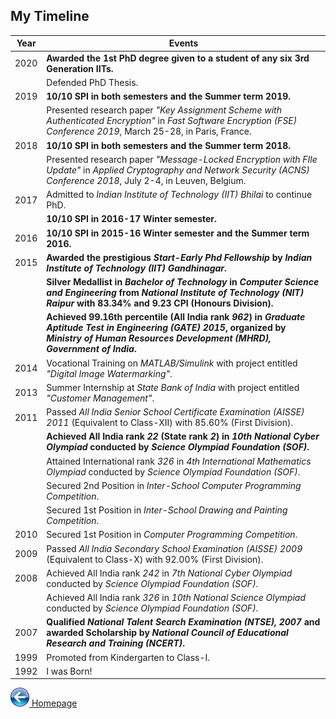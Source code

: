 ## My Timeline

| Year | Events |
|--------------------------|--------------------------|
| 2020 | **Awarded the 1st PhD degree given to a student of any six 3rd Generation IITs.** |
|      | Defended PhD Thesis. |
| 2019 | **10/10 SPI in both semesters and the Summer term 2019.** |
|      | Presented research paper _"Key Assignment Scheme with Authenticated Encryption"_ in _Fast Software Encryption (FSE) Conference 2019_, March 25-28, in Paris, France. |
| 2018 | **10/10 SPI in both semesters and the Summer term 2018.** |
|      | Presented research paper _"Message-Locked Encryption with FIle Update"_ in _Applied Cryptography and Network Security (ACNS) Conference 2018_, July 2-4, in Leuven, Belgium. |
| 2017 | Admitted to _Indian Institute of Technology (IIT) Bhilai_ to continue PhD. |
|      | **10/10 SPI in 2016-17 Winter semester.** |
| 2016 | **10/10 SPI in 2015-16 Winter semester and the Summer term 2016.** |
| 2015 | **Awarded the prestigious _Start-Early Phd Fellowship_ by _Indian Institute of Technology (IIT) Gandhinagar_.** |
|      | **Silver Medallist in _Bachelor of Technology_ in _Computer Science and Engineering_ from _National Institute of Technology (NIT) Raipur_ with 83.34% and 9.23 CPI (Honours Division).** |
|      | **Achieved 99.16th percentile (All India rank _962_) in _Graduate Aptitude Test in Engineering (GATE) 2015_, organized by _Ministry of Human Resources Development (MHRD), Government of India_.** |
| 2014 | Vocational Training on _MATLAB/Simulink_ with project entitled _"Digital Image Watermarking"_. |
| 2013 | Summer Internship at _State Bank of India_ with project entitled _"Customer Management"_. |
| 2011 | Passed _All India Senior School Certificate Examination (AISSE) 2011_ (Equivalent to Class-XII) with 85.60% (First Division). |
|      | **Achieved All India rank _22_ (State rank _2_) in _10th National Cyber Olympiad_ conducted by _Science Olympiad Foundation (SOF)_.** |
|      | Attained International rank _326_ in _4th International Mathematics Olympiad_ conducted by _Science Olympiad Foundation (SOF)_. |
|      | Secured 2nd Position in _Inter-School Computer Programming Competition_. |
|      | Secured 1st Position in _Inter-School Drawing and Painting Competition_. |
| 2010 | Secured 1st Position in _Computer Programming Competition_. |
| 2009 | Passed _All India Secondary School Examination (AISSE) 2009_ (Equivalent to Class-X) with 92.00% (First Division). |
| 2008 | Achieved All India rank _242_ in _7th National Cyber Olympiad_ conducted by _Science Olympiad Foundation (SOF)_. |
|      | Achieved All India rank _326_ in _10th National Science Olympiad_ conducted by _Science Olympiad Foundation (SOF)_. |
| 2007 | **Qualified _National Talent Search Examination (NTSE), 2007_ and awarded Scholarship by _National Council of Educational Research and Training (NCERT)_.** |
| 1999 | Promoted from Kindergarten to Class-I. |
| 1992 | I was Born! |

[![Back](/Icon-BackButton30.png) Homepage](index)
